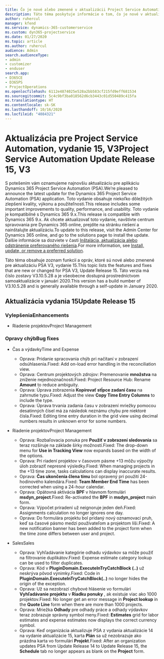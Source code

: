 ```yaml
---
title: Čo je nové alebo zmenené v aktualizácii Project Service Automation, vydanie 15, V3
description: Táto téma poskytuje informácie o tom, čo je nové v aktualizácii Project Service Automation, vydanie 15, V3.
author: ruhercul
manager: kfend
ms.service: dynamics-365-customerservice
ms.custom: dyn365-projectservice
ms.date: 01/27/2020
ms.topic: article
ms.author: ruhercul
audience: Admin
search.audienceType:
- admin
- customizer
- enduser
search.app:
- D365CE
- D365PS
- ProjectOperations
ms.openlocfilehash: 6112e4874025e528a2bb583cf215fd9eff681534
ms.sourcegitcommit: 5c4c9bf3ba018562d6cb3443c01d550489c415fa
ms.translationtype: HT
ms.contentlocale: sk-SK
ms.lasthandoff: 10/16/2020
ms.locfileid: "4084321"
---
```

# <a name="project-service-automation-update-release-15-v3"></a><span data-ttu-id="073a2-103">Aktualizácia pre Project Service Automation, vydanie 15, V3</span><span class="sxs-lookup"><span data-stu-id="073a2-103">Project Service Automation Update Release 15, V3</span></span>

<span data-ttu-id="073a2-104">S potešením vám oznamujeme najnovšiu aktualizáciu pre aplikáciu Dynamics 365 Project Service Automation (PSA).</span><span class="sxs-lookup"><span data-stu-id="073a2-104">We’re pleased to announce the latest update for the Dynamics 365 Project Service Automation (PSA) application.</span></span> <span data-ttu-id="073a2-105">Toto vydanie obsahuje niekoľko dôležitých zlepšení kvality, výkonu a použiteľnosti.</span><span class="sxs-lookup"><span data-stu-id="073a2-105">This release includes some important improvements to quality, performance, and usability.</span></span> <span data-ttu-id="073a2-106">Toto vydanie je kompatibilné s Dynamics 365 9.x.</span><span class="sxs-lookup"><span data-stu-id="073a2-106">This release is compatible with Dynamics 365 9.x.</span></span> <span data-ttu-id="073a2-107">Ak chcete aktualizovať toto vydanie, navštívte centrum spravovania pre Dynamics 365 online, prejdite na stránku riešení a nainštalujte aktualizáciu.</span><span class="sxs-lookup"><span data-stu-id="073a2-107">To update to this release, visit the Admin Center for Dynamics 365 online, and go to the solutions page to install the update.</span></span> <span data-ttu-id="073a2-108">Ďalšie informácie sa dozviete v časti [Inštalácia, aktualizácia alebo odstránenie preferovaného riešenia](https://docs.microsoft.com/power-platform/admin/install-remove-preferred-solution).</span><span class="sxs-lookup"><span data-stu-id="073a2-108">For more information, see [Install, update, or remove a preferred solution](https://docs.microsoft.com/power-platform/admin/install-remove-preferred-solution).</span></span>

<span data-ttu-id="073a2-109">Táto téma obsahuje zoznam funkcií a opráv, ktoré sú nové alebo zmenené pre aktualizáciu PSA V3, vydanie 15.</span><span class="sxs-lookup"><span data-stu-id="073a2-109">This topic lists the features and fixes that are new or changed for PSA V3, Update Release 15.</span></span> <span data-ttu-id="073a2-110">Táto verzia má číslo zostavy V3.10.5.28 a je všeobecne dostupná prostredníctvom samoaktualizácie v januári 2020.</span><span class="sxs-lookup"><span data-stu-id="073a2-110">This version has a build number of V3.10.5.28 and is generally available through a self-update in January 2020.</span></span>

## <a name="update-release-15"></a><span data-ttu-id="073a2-111">Aktualizácia vydania 15</span><span class="sxs-lookup"><span data-stu-id="073a2-111">Update Release 15</span></span> 

### <a name="enhancements"></a><span data-ttu-id="073a2-112">Vylepšenia</span><span class="sxs-lookup"><span data-stu-id="073a2-112">Enhancements</span></span>

- <span data-ttu-id="073a2-113">Riadenie projektov</span><span class="sxs-lookup"><span data-stu-id="073a2-113">Project Management</span></span>

### <a name="bug-fixes"></a><span data-ttu-id="073a2-114">Opravy chýb</span><span class="sxs-lookup"><span data-stu-id="073a2-114">Bug fixes</span></span>

- <span data-ttu-id="073a2-115">Čas a výdavky</span><span class="sxs-lookup"><span data-stu-id="073a2-115">Time and Expense</span></span>

  - <span data-ttu-id="073a2-116">Oprava: Pridanie spracovania chýb pri načítaní v zobrazení odsúhlasenia.</span><span class="sxs-lookup"><span data-stu-id="073a2-116">Fixed: Add on-load error handling in the reconciliation view.</span></span>
  - <span data-ttu-id="073a2-117">Oprava: Centrum projektových zdrojov: Premenovanie **množstva** na zníženie nejednoznačnosti.</span><span class="sxs-lookup"><span data-stu-id="073a2-117">Fixed: Project Resource Hub: Rename **Amount** to reduce ambiguity.</span></span>
  - <span data-ttu-id="073a2-118">Oprava: Úprava zobrazenia **Kopírovať stĺpce zadaní času** na zahrnutie typu.</span><span class="sxs-lookup"><span data-stu-id="073a2-118">Fixed: Adjust the view **Copy Time Entry Columns** to include the type.</span></span>
  - <span data-ttu-id="073a2-119">Oprava: Úprava trvania zadania času v zobrazení mriežky pomocou desatinných čísel má za následok neznámu chybu pre niektoré čísla.</span><span class="sxs-lookup"><span data-stu-id="073a2-119">Fixed: Editing time entry duration in the grid view using decimal numbers results in unknown error for some numbers.</span></span>

- <span data-ttu-id="073a2-120">Riadenie projektov</span><span class="sxs-lookup"><span data-stu-id="073a2-120">Project Management</span></span>

  - <span data-ttu-id="073a2-121">Oprava: Rozbaľovacia ponuka pre **Použiť v zobrazení sledovania** sa teraz rozširuje na základe šírky možností.</span><span class="sxs-lookup"><span data-stu-id="073a2-121">Fixed: The drop-down menu for **Use in Tracking View** now expands based on the width of the options.</span></span>
  - <span data-ttu-id="073a2-122">Oprava: Pri riadení projektov v časovom pásme +13 môžu výpočty úloh zobraziť nepresné výsledky.</span><span class="sxs-lookup"><span data-stu-id="073a2-122">Fixed: When managing projects in the +13 time zone, tasks calculations can display inaccurate results.</span></span>
  - <span data-ttu-id="073a2-123">Oprava: **Čas ukončenia člena tímu** bol opravený pri použití 24-hodinového kalendára.</span><span class="sxs-lookup"><span data-stu-id="073a2-123">Fixed: **Team Member End Time** has been corrected when using a 24-hour calendar.</span></span>
  - <span data-ttu-id="073a2-124">Oprava: Opätovná aktivácia **BPF** v hlavnom formulári **msdyn_project**.</span><span class="sxs-lookup"><span data-stu-id="073a2-124">Fixed: Re-activated the **BPF** in **msdyn_project** main form.</span></span>
  - <span data-ttu-id="073a2-125">Oprava: Výpočet priradení už neignoruje jeden deň.</span><span class="sxs-lookup"><span data-stu-id="073a2-125">Fixed: Assignments calculation no longer ignores one day.</span></span>
  - <span data-ttu-id="073a2-126">Oprava: Do formulára projektu bol pridaný nový oznamovací pruh, keď sa časové pásmo medzi používateľom a projektom líši.</span><span class="sxs-lookup"><span data-stu-id="073a2-126">Fixed: A new notification banner has been added to the project form when the time zone differs between user and project.</span></span>

- <span data-ttu-id="073a2-127">Sales</span><span class="sxs-lookup"><span data-stu-id="073a2-127">Sales</span></span>

  - <span data-ttu-id="073a2-128">Oprava: Vyhľadávanie kategórie odhadu výdavkov sa môže použiť na filtrovanie duplikátov.</span><span class="sxs-lookup"><span data-stu-id="073a2-128">Fixed: Expense estimate category lookup can be used to filter duplicates.</span></span>
  - <span data-ttu-id="073a2-129">Oprava: Kód v **PluginDomain.ExecuteInTryCatchBlock (..)** už neskrýva pôvod výnimky.</span><span class="sxs-lookup"><span data-stu-id="073a2-129">Fixed: Code in **PluginDomain.ExecuteInTryCatchBlock(..)** no longer hides the origin of the exception.</span></span>
  - <span data-ttu-id="073a2-130">Oprava: Už sa nezobrazí chybové hlásenie vo formulári **Vyhľadávanie projektu** v **Riadku ponuky** , ak existuje viac ako 1000 projektov.</span><span class="sxs-lookup"><span data-stu-id="073a2-130">Fixed: No longer get an error message in **Project lookup** in the **Quote Line** form when there are more than 1000 projects.</span></span>
  - <span data-ttu-id="073a2-131">Oprava: Mriežka **Odhady** pre odhady práce a odhady výdavkov teraz zobrazuje správny symbol meny.</span><span class="sxs-lookup"><span data-stu-id="073a2-131">Fixed: **Estimates** grid for labor estimates and expense estimates now displays the correct currency symbol.</span></span>
  - <span data-ttu-id="073a2-132">Oprava: Keď organizácia aktualizuje PSA z vydania aktualizácie 14 na vydanie aktualizácie 15, karta **Plán** sa už nezobrazuje ako prázdna karta vo formulári **Projekt**.</span><span class="sxs-lookup"><span data-stu-id="073a2-132">Fixed: After an organization updates PSA from Update Release 14 to Update Release 15, the **Schedule** tab no longer appears as blank on the **Project** form.</span></span>
